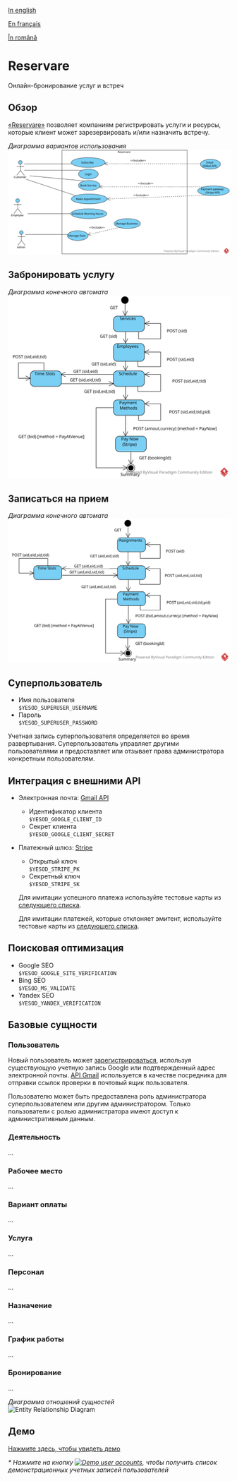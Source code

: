 [In english](https://github.com/ciukstar/reservare/blob/master/README.md)

[En français](https://github.com/ciukstar/reservare/blob/master/README.fr.md)

[În română](https://github.com/ciukstar/reservare/blob/master/README.ro.md)

# Reservare

Онлайн-бронирование услуг и встреч

## Обзор

[«Reservare»](https://reservareru-i4rimw5qwq-de.a.run.app) позволяет компаниям регистрировать услуги и ресурсы, которые клиент может зарезервировать и/или назначить встречу.  

*Диаграмма вариантов использования*  
![Use Case Diagram](static/img/Reservare-UCD.svg)

## Забронировать услугу
*Диаграмма конечного автомата*  
![State Machine Diagram](static/img/Reservare-Book-Service-SMD.svg)

## Записаться на прием
*Диаграмма конечного автомата*  
![State Machine Diagram](static/img/Reservare-Make-Appointment-SMD.svg)

## Суперпользователь
* Имя пользователя  
  ```$YESOD_SUPERUSER_USERNAME```
* Пароль  
  ```$YESOD_SUPERUSER_PASSWORD```
  
Учетная запись суперпользователя определяется во время развертывания. Суперпользователь управляет другими пользователями и предоставляет или отзывает права администратора конкретным пользователям.

## Интеграция с внешними API

* Электронная почта: [Gmail API](https://developers.google.com/gmail/api/guides)

  * Идентификатор клиента  
    ```$YESOD_GOOGLE_CLIENT_ID```
  * Секрет клиента  
    ```$YESOD_GOOGLE_CLIENT_SECRET```

* Платежный шлюз: [Stripe](https://stripe.com/)
  * Открытый ключ  
    ```$YESOD_STRIPE_PK```
  * Секретный ключ  
    ```$YESOD_STRIPE_SK```
    
  Для имитации успешного платежа используйте тестовые карты из [следующего списка](https://stripe.com/docs/testing?testing-method=card-numbers#cards).

  Для имитации платежей, которые отклоняет эмитент, используйте тестовые карты из [следующего списка](https://stripe.com/docs/testing?testing-method=card-numbers#declined-payments).

## Поисковая оптимизация
* Google SEO  
  ```$YESOD_GOOGLE_SITE_VERIFICATION```
* Bing SEO  
  ```$YESOD_MS_VALIDATE```
* Yandex SEO  
  ```$YESOD_YANDEX_VERIFICATION```

## Базовые сущности

### Пользователь
Новый пользователь может [зарегистрироваться](https://reservareru-i4rimw5qwq-de.a.run.app/auth/login), используя существующую учетную запись Google или подтвержденный адрес электронной почты. [API Gmail](https://developers.google.com/gmail/api/guides) используется в качестве посредника для отправки ссылок проверки в почтовый ящик пользователя.

Пользователю может быть предоставлена роль администратора суперпользователем или другим администратором. Только пользователи с ролью администратора имеют доступ к административным данным.

### Деятельность
...

### Рабочее место
...

### Вариант оплаты
...

### Услуга
...

### Персонал
...

### Назначение
...

### График работы
...

### Бронирование
...


*Диаграмма отношений сущностей*  
![Entity Relationship Diagram](static/img/Reservare-ERD.svg)

## Демо

[Нажмите здесь, чтобы увидеть демо](https://reservareru-i4rimw5qwq-de.a.run.app)

_* Нажмите на кнопку [![Demo user accounts](demo/button-demo-accounts.png)](https://reservareru-i4rimw5qwq-de.a.run.app/auth/login), чтобы получить список демонстрационных учетных записей пользователей_

